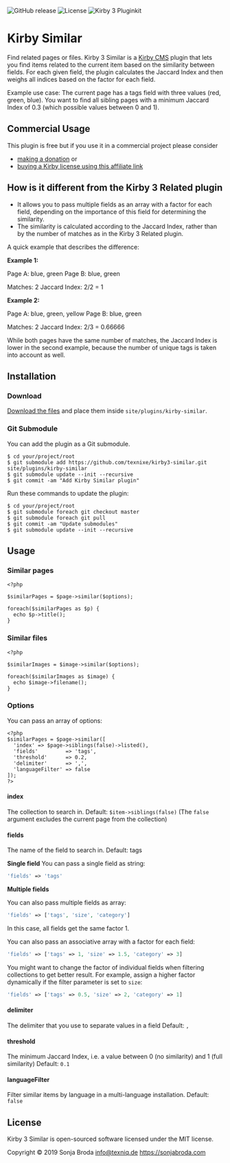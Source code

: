 ![GitHub release](https://img.shields.io/github/release/texnixe/kirby3-similar.svg?maxAge=1800) ![License](https://img.shields.io/github/license/mashape/apistatus.svg) ![Kirby 3 Pluginkit](https://img.shields.io/badge/Pluginkit-YES-cca000.svg)

# Kirby Similar

Find related pages or files. Kirby 3 Similar is a [Kirby CMS](https://getkirby.com) plugin that lets you find items related to the current item based on the similarity between fields. For each given field, the plugin calculates the Jaccard Index and then weighs all indices based on the factor for each field.

Example use case:
The current page has a tags field with three values (red, green, blue). You want to find all sibling pages with a minimum Jaccard Index of 0.3 (which possible values between 0 and 1).

## Commercial Usage

This plugin is free but if you use it in a commercial project please consider

- [making a donation](https://www.paypal.me/texnixe/10) or
- [buying a Kirby license using this affiliate link](https://a.paddle.com/v2/click/1129/38380?link=1170)

## How is it different from the Kirby 3 Related plugin

- It allows you to pass multiple fields as an array with a factor for each field, depending on the importance of this field for determining the similarity.
- The similarity is calculated according to the Jaccard Index, rather than by the number of matches as in the Kirby 3 Related plugin.

A quick example that describes the difference:

**Example 1:**

Page A: blue, green
Page B: blue, green

Matches: 2
Jaccard Index: 2/2 = 1

**Example 2:**

Page A: blue, green, yellow
Page B: blue, green

Matches: 2
Jaccard Index: 2/3 = 0.66666

While both pages have the same number of matches, the Jaccard Index is lower in the second example, because the number of unique tags is taken into account as well.


## Installation

### Download

[Download the files](https://github.com/texnixe/kirby3-similar/archive/master.zip) and place them inside `site/plugins/kirby-similar`.

### Git Submodule
You can add the plugin as a Git submodule.

    $ cd your/project/root
    $ git submodule add https://github.com/texnixe/kirby3-similar.git site/plugins/kirby-similar
    $ git submodule update --init --recursive
    $ git commit -am "Add Kirby Similar plugin"

Run these commands to update the plugin:

    $ cd your/project/root
    $ git submodule foreach git checkout master
    $ git submodule foreach git pull
    $ git commit -am "Update submodules"
    $ git submodule update --init --recursive

## Usage

### Similar pages
```
<?php

$similarPages = $page->similar($options);

foreach($similarPages as $p) {
  echo $p->title();
}

```

### Similar files

```
<?php

$similarImages = $image->similar($options);

foreach($similarImages as $image) {
  echo $image->filename();
}

```

### Options

You can pass an array of options:

```
<?php
$similarPages = $page->similar([
  'index' => $page->siblings(false)->listed(),
  'fields'         => 'tags',
  'threshold'      => 0.2,
  'delimiter'      => ',',
  'languageFilter' => false
]);
?>
```
#### index

The collection to search in.
Default: `$item->siblings(false)` (The `false` argument excludes the current page from the collection)
#### fields

The name of the field to search in.
Default: tags

**Single field**
You can pass a single field as string:

```php
'fields' => 'tags'
```

**Multiple fields**

You can also pass multiple fields as array:

```php
'fields' => ['tags', 'size', 'category']
```

In this case, all fields get the same factor 1.

You can also pass an associative array with a factor for each field:

```php
'fields' => ['tags' => 1, 'size' => 1.5, 'category' => 3]
```

You might want to change the factor of individual fields when filtering collections to get better result. For example, assign a higher factor dynamically if the filter parameter is set to `size`:

```php
'fields' => ['tags' => 0.5, 'size' => 2, 'category' => 1]
```

#### delimiter

The delimiter that you use to separate values in a field
Default: `,`

#### threshold

The minimum Jaccard Index, i.e. a value between 0 (no similarity) and 1 (full similarity)
Default: `0.1`

#### languageFilter

Filter similar items by language in a multi-language installation.
Default: `false`


## License

Kirby 3 Similar is open-sourced software licensed under the MIT license.

Copyright © 2019 Sonja Broda info@texniq.de https://sonjabroda.com
